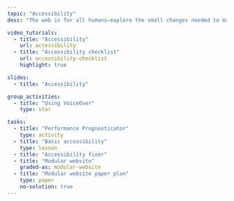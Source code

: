 ```yaml
---
topic: "Accessibility"
desc: "The web is for all humans—explore the small changes needed to make that a reality."

video_tutorials:
  - title: "Accessibility"
    url: accessibility
  - title: "Accessibility checklist"
    url: accessibility-checklist
    highlight: true

slides:
  - title: "Accessibility"

group_activities:
  - title: "Using VoiceOver"
    type: star

tasks:
  - title: "Performance Prognosticator"
    type: activity
  - title: "Basic accessibility"
    type: lesson
  - title: "Accessibility fixer"
  - title: "Modular website"
    graded-as: modular-website
  - title: "Modular website paper plan"
    type: paper
    no-solution: true
---
```

